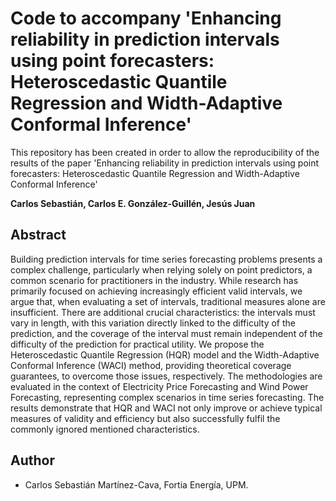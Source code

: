 # Code to accompany 'Enhancing reliability in prediction intervals using point forecasters: Heteroscedastic Quantile Regression and Width-Adaptive Conformal Inference'

This repository has been created in order to allow the reproducibility of the results of the paper 'Enhancing reliability in prediction intervals using point forecasters: Heteroscedastic Quantile Regression and Width-Adaptive Conformal Inference'

**Carlos Sebastián, Carlos E. González-Guillén, Jesús Juan**

## Abstract

Building prediction intervals for time series forecasting problems presents a complex challenge, particularly when relying solely on point predictors, a common scenario for practitioners in the industry. While research has primarily focused on achieving increasingly efficient valid intervals, we argue that, when evaluating a set of intervals, traditional measures alone are insufficient. There are additional crucial characteristics: the intervals must vary in length, with this variation directly linked to the difficulty of the prediction, and the coverage of the interval must remain independent of the difficulty of the prediction for practical utility. We propose the Heteroscedastic Quantile Regression (HQR) model and the Width-Adaptive Conformal Inference (WACI) method, providing theoretical coverage guarantees, to overcome those issues, respectively. The methodologies are evaluated in the context of Electricity Price Forecasting and Wind Power Forecasting, representing complex scenarios in time series forecasting. The results demonstrate that HQR and WACI not only improve or achieve typical measures of validity and efficiency but also successfully fulfil the commonly ignored mentioned characteristics.

## Author

- Carlos Sebastián Martínez-Cava, Fortia Energía, UPM.
